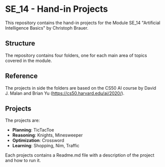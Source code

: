 # SE_14 - Hand-in Projects

This repository contains the hand-in projects for the Module SE_14 "Artificial Intelligence Basics" by Christoph Brauer.


## Structure

The repository contains four folders, one for each main area of topics covered in the module.

## Reference

The projects in side the folders are based on the CS50 AI course by David J. Malan and Brian Yu (https://cs50.harvard.edu/ai/2020/).

## Projects

The projects are:

- **Planning**: TicTacToe
- **Reasoning**: Knights, Minesweeper
- **Optimization**: Crossword
- **Learning**: Shopping, Nim, Traffic

Each projects contains a Readme.md file with a description of the project and how to run it.
